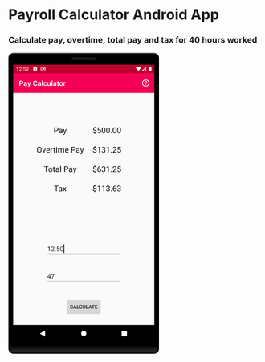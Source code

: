# Payroll Calculator Android App
### Calculate pay, overtime, total pay and tax for 40 hours worked

<img src="/device-screenshot.png" width="300" height="600"/>

